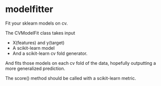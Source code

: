 # modelfitter
Fit your sklearn models on cv.

The CVModelFit class takes input
* X(features) and y(target)
* A scikit-learn model
* And a scikit-learn cv fold generator.

And fits those models on each cv fold of the data, hopefully outputting a more generalized prediction.

The score() method should be called with a scikit-learn metric.
